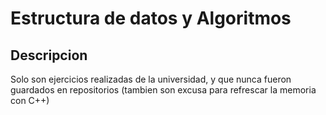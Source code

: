 # Estructura de datos y Algoritmos

## Descripcion

Solo son ejercicios realizadas de la universidad, y que nunca fueron guardados en repositorios (tambien son excusa para refrescar la memoria con C++)
